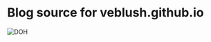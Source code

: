 # Blog source for veblush.github.io

![DOH](http://www.recreateweb.com.au/wp-content/uploads/2014/02/homer-computer-doh.jpg)
